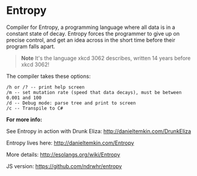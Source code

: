 # Entropy
Compiler for Entropy, a programming language where all data is in a constant state of decay. Entropy forces the programmer to give up on precise control, and get an idea across in the short time before their program falls apart. 

> **Note**
It's the language xkcd 3062 describes, written 14 years before xkcd 3062!

The compiler takes these options:

    /h or /? -- print help screen
    /m -- set mutation rate (speed that data decays), must be between 0.001 and 100
    /d -- Debug mode: parse tree and print to screen
    /c -- Transpile to C#

**For more info:**

See Entropy in action with Drunk Eliza: http://danieltemkin.com/DrunkEliza

Entropy lives here: http://danieltemkin.com/Entropy

More details: http://esolangs.org/wiki/Entropy

JS version: https://github.com/ndrwhr/entropy
